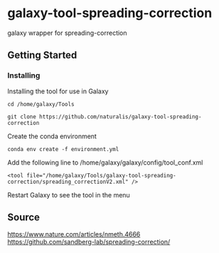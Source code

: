 # galaxy-tool-spreading-correction
galaxy wrapper for spreading-correction
## Getting Started
### Installing
Installing the tool for use in Galaxy
```
cd /home/galaxy/Tools
```
```
git clone https://github.com/naturalis/galaxy-tool-spreading-correction
```
Create the conda environment
```
conda env create -f environment.yml
```
Add the following line to /home/galaxy/galaxy/config/tool_conf.xml
```
<tool file="/home/galaxy/Tools/galaxy-tool-spreading-correction/spreading_correctionV2.xml" />
```
Restart Galaxy to see the tool in the menu

## Source
https://www.nature.com/articles/nmeth.4666 <br />
https://github.com/sandberg-lab/spreading-correction/
